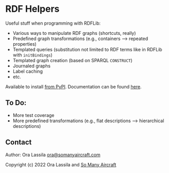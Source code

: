 # RDF Helpers

Useful stuff when programming with RDFLib:
- Various ways to manipulate RDF graphs (shortcuts, really)
- Predefined graph transformations (e.g., containers --> repeated properties)
- Templated queries (substitution not limited to RDF terms like in RDFLib with `initBindings`)
- Templated graph creation (based on SPARQL `CONSTRUCT`)
- Journaled graphs
- Label caching
- etc.

Available to install [from PyPI](https://pypi.org/project/rdfhelpers/). Documentation can be found [here](https://rdf-helpers.readthedocs.io/en/latest/).

## To Do:
- More test coverage
- More predefined transformations (e.g., flat descriptions --> hierarchical descriptions)

## Contact

Author: Ora Lassila <ora@somanyaircraft.com>

Copyright (c) 2022 Ora Lassila and [So Many Aircraft](https://www.somanyaircraft.com/)
